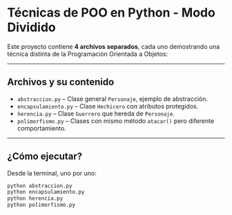 # Técnicas de POO en Python - Modo Dividido

Este proyecto contiene **4 archivos separados**, cada uno demostrando una técnica distinta de la Programación Orientada a Objetos:

---

## Archivos y su contenido

- `abstraccion.py` – Clase general `Personaje`, ejemplo de abstracción.
- `encapsulamiento.py` – Clase `Hechicero` con atributos protegidos.
- `herencia.py` – Clase `Guerrero` que hereda de `Personaje`.
- `polimorfismo.py` – Clases con mismo método `atacar()` pero diferente comportamiento.

---

## ¿Cómo ejecutar?

Desde la terminal, uno por uno:

```bash
python abstraccion.py
python encapsulamiento.py
python herencia.py
python polimorfismo.py
